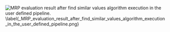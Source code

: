 ![ MRP evaluation result after find similar values algorithm execution in the user defined pipeline. \label{_MRP_evaluation_result_after_find_similar_values_algorithm_execution_in_the_user_defined_pipeline.png}](./generated_images/border__MRP_evaluation_result_after_find_similar_values_algorithm_execution_in_the_user_defined_pipeline.png)

